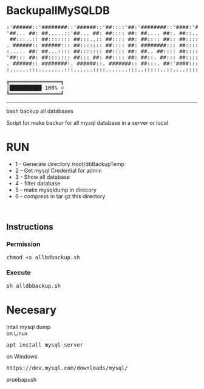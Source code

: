 # BackupallMySQLDB
<pre>
:'######::'########::'######::'##::::'##:'########::'####:'########:'##:::'##:
'##... ##: ##.....::'##... ##: ##:::: ##: ##.... ##:. ##::... ##..::. ##:'##::
 ##:::..:: ##::::::: ##:::..:: ##:::: ##: ##:::: ##:: ##::::: ##:::::. ####:::
. ######:: ######::: ##::::::: ##:::: ##: ########::: ##::::: ##::::::. ##::::
:..... ##: ##...:::: ##::::::: ##:::: ##: ##.. ##:::: ##::::: ##::::::: ##::::
'##::: ##: ##::::::: ##::: ##: ##:::: ##: ##::. ##::: ##::::: ##::::::: ##::::
. ######:: ########:. ######::. #######:: ##:::. ##:'####:::: ##::::::: ##::::
:......:::........:::......::::.......:::..:::::..::....:::::..::::::::..:::::   

╔════════════════╗
|██████████ 100% =
╚════════════════╝
</pre>
<hr>
bash backup all databases

Script for make backur for all  mysql database in a server or local
<h1>RUN</h1>
<ul>
<li>1 - Generate directory /root/dbBackupTemp</li>
<li>2 - Get mysql Credential for admin</li>
<li>3 - Show all database</li>
<li>4 - filter database</li>
<li>5 - make mysqldump in direcory</li>
<li>6 - compress in tar gz this directory</li>
</ul>
<br>
<h2>Instructions</h2>
<h3>Permission</h3>
<pre>
chmod +x allbdbackup.sh
</pre>

<h3>Execute</h3>
<pre>
sh alldbbackup.sh
</pre>

<h1>Necesary</h1>
Intall mysql dump
<br>
on Linux
<pre>apt install mysql-server</pre>

on Windows
<pre>https://dev.mysql.com/downloads/mysql/</pre>
pruebapush


